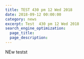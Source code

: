 ```yaml
---
title: TEST 430 pm 12 Wed 2018
date: 2018-09-12 00:00:00
category: news
excerpt: Test  430 pm 12 Wed 2018
search_engine_optimization:
  page_title:
  page_description:
---
```


NEw testst&nbsp; &nbsp;&nbsp;